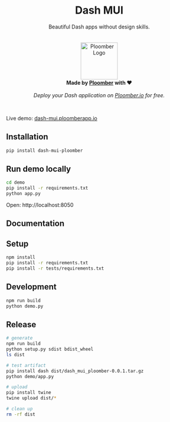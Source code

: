 <p align="center">
    <h1 align="center"><b>Dash MUI</b></h1>
	<p align="center">
		Beautiful Dash apps without design skills.
    <br />
    <br />
    <br />
    <img width="100" height="100" src="https://avatars.githubusercontent.com/u/60114551?s=200&v=4" alt="Ploomber Logo">
    <br />
    <b>  Made by <a href="https://ploomber.io">Ploomber</a> with ❤️</b>
    <br />
    <br />
    <i>Deploy your Dash application on <a href="https://ploomber.io">Ploomber.io</a> for free.</i>
    <br />
  </p>
</p>
<br/>


Live demo: [dash-mui.ploomberapp.io](https://dash-mui.ploomberapp.io/)

## Installation

```sh
pip install dash-mui-ploomber
```

## Run demo locally

```sh
cd demo
pip install -r requirements.txt
python app.py
```

Open: http://localhost:8050


## Documentation


## Setup

```sh
npm install
pip install -r requirements.txt
pip install -r tests/requirements.txt
```

## Development

```sh
npm run build
python demo.py
```


## Release

```sh
# generate
npm run build
python setup.py sdist bdist_wheel
ls dist

# test artifact
pip install dash dist/dash_mui_ploomber-0.0.1.tar.gz
python demo/app.py

# upload
pip install twine
twine upload dist/*

# clean up
rm -rf dist
```
